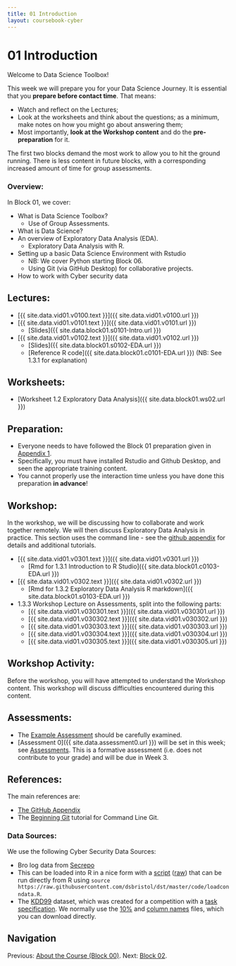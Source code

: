 ```yaml
---
title: 01 Introduction
layout: coursebook-cyber
---
```


# 01 Introduction

Welcome to Data Science Toolbox!

This week we will prepare you for your Data Science Journey. It is essential that you **prepare before contact time**. That means:

* Watch and reflect on the Lectures;
* Look at the worksheets and think about the questions; as a minimum, make notes on how you might go about answering them;
* Most importantly, **look at the Workshop content** and do the **pre-preparation** for it.

The first two blocks demand the most work to allow you to hit the ground running. There is less content in future blocks, with a corresponding increased amount of time for group assessments.

### Overview:

In Block 01, we cover:

* What is Data Science Toolbox?
  * Use of Group Assessments.
* What is Data Science?
* An overview of Exploratory Data Analysis (EDA).
  * Exploratory Data Analysis with R.
* Setting up a basic Data Science Environment with Rstudio
  * NB: We cover Python starting Block 06.
  * Using Git (via GitHub Desktop) for collaborative projects.
* How to work with Cyber security data

## Lectures:

* [{{ site.data.vid01.v0100.text }}]({{ site.data.vid01.v0100.url }})
* [{{ site.data.vid01.v0101.text }}]({{ site.data.vid01.v0101.url }})
  * [Slides]({{ site.data.block01.s0101-Intro.url }})
* [{{ site.data.vid01.v0102.text }}]({{ site.data.vid01.v0102.url }})
  * [Slides]({{ site.data.block01.s0102-EDA.url }})
  * [Reference R code]({{ site.data.block01.c0101-EDA.url }}) (NB: See 1.3.1 for explanation)

## Worksheets:

* [Worksheet 1.2 Exploratory Data Analysis]({{ site.data.block01.ws02.url }}) 

## Preparation:

* Everyone needs to have followed the Block 01 preparation given in [Appendix 1](appendix1-prep.md).
* Specifically, you must have installed Rstudio and Github Desktop, and seen the appropriate training content.
* You cannot properly use the interaction time unless you have done this preparation **in advance**!

## Workshop:

In the workshop, we will be discussing how to collaborate and work together remotely. We will then discuss Exploratory Data Analysis in practice. This section uses the command line - see the [github appendix](appendix4-github.md) for details and additional tutorials.

* [{{ site.data.vid01.v0301.text }}]({{ site.data.vid01.v0301.url }})
  * [Rmd for 1.3.1 Introduction to R Studio]({{ site.data.block01.c0103-EDA.url }}) 
* [{{ site.data.vid01.v0302.text }}]({{ site.data.vid01.v0302.url }})
  * [Rmd for 1.3.2 Exploratory Data Analysis R markdown]({{ site.data.block01.s0103-EDA.url }}) 
* 1.3.3 Workshop Lecture on Assessments, split into the following parts:
  - [{{ site.data.vid01.v030301.text }}]({{ site.data.vid01.v030301.url }})
  - [{{ site.data.vid01.v030302.text }}]({{ site.data.vid01.v030302.url }})
  - [{{ site.data.vid01.v030303.text }}]({{ site.data.vid01.v030303.url }})
  - [{{ site.data.vid01.v030304.text }}]({{ site.data.vid01.v030304.url }})
  - [{{ site.data.vid01.v030305.text }}]({{ site.data.vid01.v030305.url }})


## Workshop Activity:

Before the workshop, you will have attempted to understand the Workshop content. This workshop will discuss difficulties encountered during this content.

## Assessments:

* The [Example Assessment](https://github.com/dsbristol/dst_example_project) should be carefully examined.
*  [Assessment 0]({{ site.data.assessment0.url }}) will be set in this week; see [Assessments](../assessments.md). This is a formative assessment (i.e. does not contribute to your grade) and will be due in Week 3.

## References:

The main references are:

* [The GitHub Appendix](appendix4-github.md)
* The [Beginning Git](https://chryswoods.com/beginning_git/index.html) tutorial for Command Line Git.

### Data Sources:

We use the following Cyber Security Data Sources:

* Bro log data from [Secrepo](http://www.secrepo.com/Datasets%20Description/HTML_Bro_log_1/conn.html)
* This can be loaded into R in a nice form with a [script](https://github.com/dsbristol/dst/blob/master/code/loadconndata.R) ([raw](https://raw.githubusercontent.com/dsbristol/dst/master/code/loadconndata.R)) that can be run directly from R using `source https://raw.githubusercontent.com/dsbristol/dst/master/code/loadconndata.R`.
* The [KDD99](http://kdd.ics.uci.edu/databases/kddcup99/kddcup99.html) dataset, which was created for a competition with a [task specification](http://kdd.ics.uci.edu/databases/kddcup99/task.html). We normally use the [10%](http://kdd.ics.uci.edu/databases/kddcup99/kddcup.data_10_percent.gz) and [column names](http://kdd.ics.uci.edu/databases/kddcup99/kddcup.names) files, which you can download directly.

## Navigation

Previous: [About the Course (Block 00)](00.md).
Next: [Block 02](02.md).

